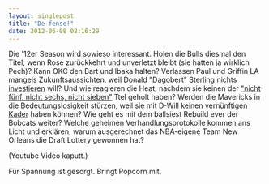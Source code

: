 ```yaml
---
layout: singlepost
title: "De-fense!"
date: 2012-06-08 08:16:29
---
```


Die '12er Season wird sowieso interessant. Holen die Bulls diesmal den Titel, wenn Rose zurückkehrt und unverletzt bleibt (sie hatten ja wirklich Pech)? Kann OKC den Bart und Ibaka halten? Verlassen Paul und Griffin LA mangels Zukunftsaussichten, weil Donald "Dagobert" Sterling [nichts investieren](http://espn.go.com/los-angeles/nba/story/_/id/7984737/vinny-del-negro-return-los-angeles-clippers-coach-2012-13) will? Und wie reagieren die Heat, nachdem sie keinen der ["nicht fünf, nicht sechs, nicht sieben"](https://www.youtube.com/watch?v=swfD5uFSg_E) Ttel geholt haben? Werden die Mavericks in die Bedeutungslosigkeit stürzen, weil sie mit D-Will [keinen vernünftigen Kader](http://go-to-guys.de/Wordpress/2012/05/17/facebox-dallas-mavericks/) haben können? Wie geht es mit dem ballsiest Rebuild ever der Bobcats weiter? Welche geheimen Verhandlungsprotokolle kommen ans Licht und erklären, warum ausgerechnet das NBA-eigene Team New Orleans die Draft Lottery gewonnen hat?

(Youtube Video kaputt.)

Für Spannung ist gesorgt. Bringt Popcorn mit.